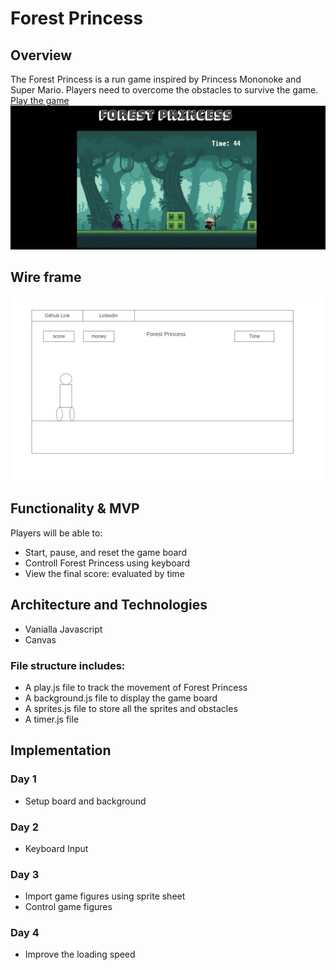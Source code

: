 # Forest Princess 
## Overview
   The Forest Princess is a run game inspired by Princess Mononoke and Super Mario. Players need to overcome the obstacles to survive the game. 
   [Play the game](https://bettinapy.github.io/ForestPrincess/) 
![](https://github.com/Bettinapy/ForestPrincess/blob/master/forestprincess.png)

## Wire frame
![alt text](https://github.com/Bettinapy/ForestPrincess/blob/master/Homepage.png)
## Functionality & MVP
Players will be able to:
* Start, pause, and reset the game board
* Controll Forest Princess using keyboard 
* View the final score: evaluated by time 

## Architecture and Technologies
* Vanialla Javascript
* Canvas

### File structure includes:
* A play.js file to track the movement of Forest Princess
* A background.js file to display the game board
* A sprites.js file to store all the sprites and obstacles
* A timer.js file

## Implementation
### Day 1
* Setup board and background
### Day 2
* Keyboard Input
### Day 3
* Import game figures using sprite sheet
* Control game figures
### Day 4
* Improve the loading speed
